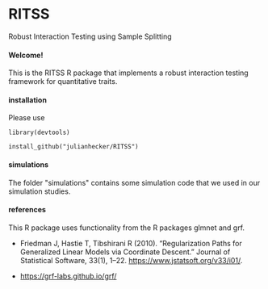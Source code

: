 # RITSS
Robust Interaction Testing using Sample Splitting


#### Welcome!

This is the RITSS R package that implements a robust interaction testing framework for quantitative traits. 

#### installation

Please use

```library(devtools)```

```install_github("julianhecker/RITSS")```

#### simulations

The folder "simulations" contains some simulation code that we used in our simulation studies. 


#### references

This R package uses functionality from the R packages glmnet and grf. 

- Friedman J, Hastie T, Tibshirani R (2010). “Regularization Paths for Generalized Linear Models via Coordinate Descent.” Journal of Statistical Software, 33(1), 1–22. https://www.jstatsoft.org/v33/i01/.

- https://grf-labs.github.io/grf/

